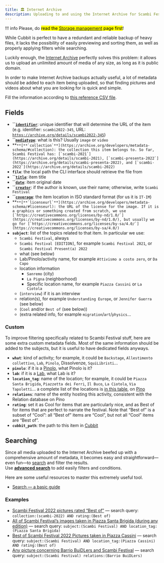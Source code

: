 ```yaml
---
title: 🏛 Internet Archive
description: Uploading to and using the Internet Archive for Scambi Festival media
---
```

!!! info
	Please, do <mark>read the [Storage management](./) page first</mark>!

While Cubbit is perfect to have a redundant and reliable backup of heavy files, it lacks the possibility of easily previewing and sorting them, as well as properly applying filters while searching.

Luckily enough, the [Internet Archive](https://archive.org) perfectly solves this problem: it allows us to upload an unlimited amount of media of any size, as long as it is public domain.

In order to make Internet Archive backups actually useful, a lot of metadata should be added to each item being uploaded, so that finding pictures and videos about what you are looking for is quick and simple.

Fill the information according to [this reference CSV file](https://x.scambi.org/scambi-archive.org-reference.csv).

## Fields

* **``**[**`identifier`**](https://archive.org/developers/metadata-schema/#identifier): unique identifier that will determine the URL of the item (e.g. identifier: `scambi2022-345`, URL: [`https://archive.org/details/scambi2022-345`](https://archive.org/details/scambi2022-345))
* **``**[**`mediatype`**](https://archive.org/developers/metadata-schema/#mediatype): what is this? Usually `image` or `video`
* **``**[**`collection`**](https://archive.org/developers/metadata-schema/#collection): the collection this item belongs to. So far, Scambi Festival has: [`scambi-2021`](https://archive.org/details/scambi-2021), [`scambi-presenta-2022`](https://archive.org/details/scambi-presenta-2022), and [`scambi-2022`](https://archive.org/details/scambi-2022)``
* **`file`**: the local path the CLI interface should retrieve the file from
* **``**[**`title`**](https://archive.org/developers/metadata-schema/#title): item title
* **``**[**`date`**](https://archive.org/developers/metadata-schema/#date): item original date
* **``**[**`creator`**](https://archive.org/developers/metadata-schema/#creator): if the author is known, use their name; otherwise, write `Scambi Festival`
* **``**[**`coverage`**](https://archive.org/developers/metadata-schema/#coverage): the item location in ISO standard format (for us it is `IT-IM`)
* **``**[**`licenseurl`**](https://archive.org/developers/metadata-schema/#licenseurl): the URL of the license for the image. If it is a graphics or something created from scratch, we use [`https://creativecommons.org/licenses/by-nd/1.0/`](https://creativecommons.org/licenses/by-nd/1.0/), but usually we go for [`https://creativecommons.org/licenses/by-sa/4.0/`](https://creativecommons.org/licenses/by-sa/4.0/)``
* **`subject`**: list of the topics related to that item. In particular we use:
  * `Scambi Festival`, always
  * `Scambi Festival [EDITION]`, for example `Scambi Festival 2021`, or `Scambi Festival Present(a) 2022`
  * what (see below)
  * Lab/Pinolo/activity name, for example `Attivismo a costo zero`, or `Da Capo`
  * location information
    * `Sanremo` (city)
    * `La Pigna` (neighborhood)
    * Specific location name, for example `Piazza Cassini` or `La Ciotola`
  * (`interview`) if it is an interview
  * relation(s), for example `Understanding Europe`, or `Jennifer Guerra` (see below)
  * (`Cool` and/or `Best of` (see below))
  * (extra related info, for example `migration`/`art`/`physics`…

### Custom

To improve filtering specifically related to Scambi Festival stuff, here are some extra custom metadata fields. Most of the same information should be added to the subjects, but it is useful to have dedicated fields anyways.

* **`what`**: kind of activity; for example, it could be `Backstage`, `Allestimento collettivo`, `Lab`, `Pinolo`, Dissolvenze, `SquiLibristi`…
* **`pinolo`**: if it is a [Pinolo](../../format/pinoli.md), what Pinolo is it?
* **`lab`**: if it is a [Lab](../../format/lab.md), what Lab is it?
* **`location_tag`**: name of the location; for example, it could be `Piazza Santa Brigida`, `Piazzetta dei Ferri`, `Il Buco`, `La Ciotola`, `Via Tapoletti`… a complete list of the locations is [in this table](https://pino.scambi.org/database/61/table/322), on [Pino](../pino.md)
* **`relations`**: name of the entity hosting this activity, consistent with the Relation database on Pino
* **`rating`**: set it as Cool for items that are particularly nice, and as Best of for items that are perfect to narrate the festival. Note that “Best of” is a subset of “Cool”: all “Best of” items are “Cool”, but not all “Cool” items are “Best of”.
* **`cubbit_path`**: the path to this item in [Cubbit](https://web.cubbit.io)

## Searching

Since all media uploaded to the Internet Archive beefed up with a comprehensive amount of metadata, it becomes easy and straightforward—even fun—to [search](https://archive.org/search.php) and filter the results.  
Use [**advanced search**](https://archive.org/advancedsearch.php) to add easily filters and conditions.

Here are some useful resources to master this extremely useful tool.

* [Search — a basic guide](https://help.archive.org/help/search-a-basic-guide/)

### Examples

* [Scambi Festival 2022 pictures rated “Best of”](https://archive.org/search.php?query=collection%3A%28scambi-2022%29%20AND%20rating%3A%28Best%20of%29) — search query: `collection:(scambi-2022) AND rating:(Best of)`
* [All of Scambi Festival’s images taken in Piazza Santa Brigida (during any edition)](https://archive.org/search.php?query=subject%3A%28Scambi%20Festival%29%20AND%20location_tag%3A%28Piazza%20Santa%20Brigida%29) — search query: `subject:(Scambi Festival) AND location_tag:(Piazza Santa Brigida)`
* [Best of Scambi Festival 2022 Pictures taken in Piazza Cassini](https://archive.org/search.php?query=subject%3A%28Scambi%20Festival%29%20AND%20location_tag%3A%28Piazza%20Cassini%29%20AND%20rating%3A%28Best%20of%29) — search query: `subject:(Scambi Festival) AND location_tag:(Piazza Cassini) AND rating:(Best of)`
* [Any picture concerning Barrio BuiDLers and Scambi Festival](https://archive.org/search.php?query=subject%3A%28Scambi%20Festival%29%20AND%20relations%3A%28Barrio%20BuiDLers%29) — search query: `subject:(Scambi Festival) relations:(Barrio BuiDLers)`
